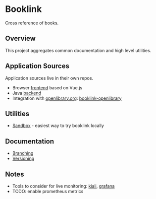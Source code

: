# Booklink
Cross reference of books.

## Overview
This project aggregates common documentation and high level utilities.

## Application Sources
Application sources live in their own repos.
* Browser [frontend](https://github.com/mrazjava/booklink-frontend-vue) based on Vue.js 
* Java [backend](https://github.com/mrazjava/booklink-backend)
* Integration with [openlibrary.org](https://openlibrary.org): [booklink-openlibrary](https://github.com/mrazjava/booklink-openlibrary)

## Utilities
* [Sandbox](https://github.com/mrazjava/booklink/tree/master/sandbox) - easiest way to try booklink locally

## Documentation
* [Branching](branching.md)
* [Versioning](versioning.md)

## Notes
* Tools to consider for live monitoring: [kiali](https://kiali.io/), [grafana](https://grafana.com/)
* TODO: enable prometheus metrics